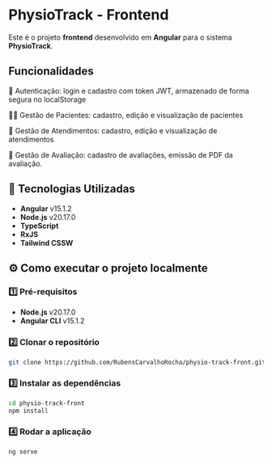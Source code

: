 # PhysioTrack - Frontend

Este é o projeto **frontend** desenvolvido em **Angular** para o sistema **PhysioTrack**.

##  Funcionalidades
🔐 Autenticação: login e cadastro com token JWT, armazenado de forma segura no localStorage

🧍‍♂️ Gestão de Pacientes: cadastro, edição e visualização de pacientes

📝 Gestão de Atendimentos: cadastro, edição e visualização de atendimentos

🧾 Gestão de Avaliação: cadastro de avaliações, emissão de PDF da avaliação.

## 🚀 Tecnologias Utilizadas

- **Angular** v15.1.2
- **Node.js** v20.17.0
- **TypeScript**
- **RxJS**
- **Tailwind CSSW**

## ⚙️ Como executar o projeto localmente

### 1️⃣ Pré-requisitos

- **Node.js** v20.17.0
- **Angular CLI** v15.1.2

### 2️⃣ Clonar o repositório

```bash
git clone https://github.com/RubensCarvalhoRocha/physio-track-front.git
```

### 3️⃣ Instalar as dependências

```bash
cd physio-track-front
npm install
```

### 4️⃣ Rodar a aplicação

```bash
ng serve
```

